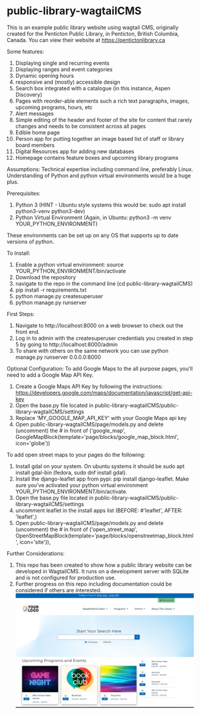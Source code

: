 # public-library-wagtailCMS
This is an example public library website using wagtail CMS, originally created for the Penticton Public Library, in Penticton, British Columbia, Canada. You can view their website at https://pentictonlibrary.ca

Some features: 
1) Displaying single and recurring events
2) Displaying ranges and event categories
3) Dynamic opening hours
4) responsive and (mostly) accessible design
5) Search box integrated with a catalogue (in this instance, Aspen Discovery)
6) Pages with reorder-able elements such a rich text paragraphs, images, upcoming programs, hours, etc
7) Alert messages 
8) Simple editing of the header and footer of the site for content that rarely changes and needs to be consistent across all pages
9) Edible home page
10) Person app for putting together an image based list of staff or library board members
11) Digital Resources app for adding new databases
12) Homepage contains feature boxes and upcoming library programs

Assumptions: 
Technical expertise including command line, preferably Linux. Understanding of Python and python virtual environments would be a huge plus. 

Prerequisites: 
1) Python 3 (HINT - Ubuntu style systems this would be: sudo apt install python3-venv python3-dev)
2) Python Virtual Environment (Again, in Ubuntu: python3 -m venv YOUR_PYTHON_ENVIRONMENT)

These environments can be set up on any OS that supports up to date versions of python. 

To Install: 
1) Enable a python virtual environment: source YOUR_PYTHON_ENVIRONMENT/bin/activate
2) Download the repository
3) navigate to the repo in the command line (cd public-library-wagtailCMS)
4) pip install -r requirements.txt
5) python manage.py createsuperuser
6) python manage.py runserver
   
First Steps: 
1) Navigate to http://localhost:8000 on a web browser to check out the front end. 
2) Log in to admin with the createsuperuser credentials you created in step 5 by going to http://localhost:8000/admin
3) To share with others on the same network you can use python manage.py runserver 0.0.0.0:8000

Optional Configuration: 
 To add Google Maps to the all purpose pages, you'll need to add a Google Map API Key.
 1) Create a Google Maps API Key by following the instructions: https://developers.google.com/maps/documentation/javascript/get-api-key
 1) Open the base.py file located in public-library-wagtailCMS/public-library-wagtailCMS/settings
 2) Replace 'MY_GOOGLE_MAP_API_KEY' with your Google Maps api key
 3) Open public-library-wagtailCMS/page/models.py and delete (uncomment) the # in front of ('google_map', GoogleMapBlock(template='page/blocks/google_map_block.html', icon='globe'))
 
To add open street maps to your pages do the following: 
 1) Install gdal on your system. On ubuntu systems it should be sudo apt install gdal-bin (fedora, sudo dnf install gdal).
 2) Install the django-leaflet app from pypi: pip install django-leaflet. Make sure you've activated your python virtual environment YOUR_PYTHON_ENVIRONMENT/bin/activate.
 3) Open the base.py file located in public-library-wagtailCMS/public-library-wagtailCMS/settings
 4) uncomment leaflet in the install apps list (BEFORE: #'leaflet', AFTER: 'leaflet',)
 3) Open public-library-wagtailCMS/page/models.py and delete (uncomment) the # in front of ('open_street_map', OpenStreetMapBlock(template='page/blocks/openstreetmap_block.html', icon='site')),

Further Considerations: 
1) This repo has been created to show how a public library website can be developed in WagtailCMS. It runs on a development server with SQLite and is not configured for production use.
2) Further progress on this repo including documentation could be considered if others are interested.  
![a screenshot of the example public library website once the repo is running on your machine](https://github.com/danlerche/public-library-wagtailCMS/blob/main/static/wagtailimages/images/screenshot.png?raw=true)
